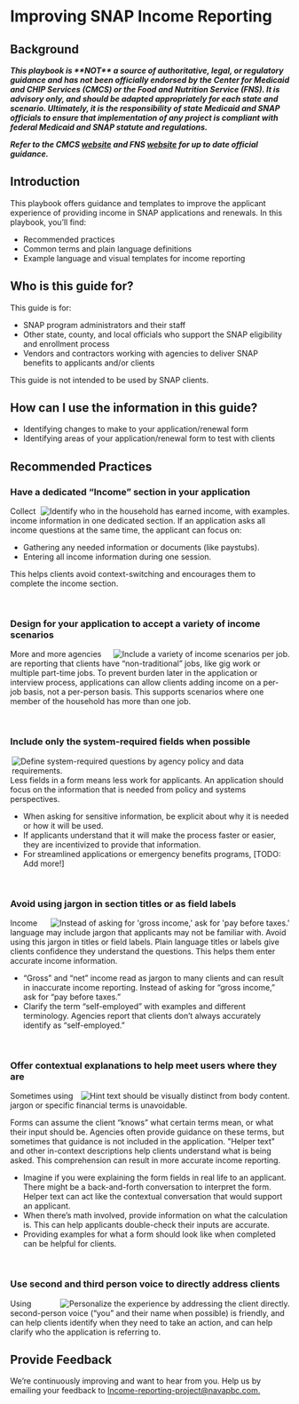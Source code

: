 # Improving SNAP Income Reporting

## Background

**_This playbook is \*\*NOT\*\* a source of authoritative, legal, or regulatory guidance and has not been officially endorsed by the Center for Medicaid and CHIP Services (CMCS) or the Food and Nutrition Service (FNS). It is advisory only, and should be adapted appropriately for each state and scenario. Ultimately, it is the responsibility of state Medicaid and SNAP officials to ensure that implementation of any project is compliant with federal Medicaid and SNAP statute and regulations._**

**_Refer to the CMCS [website](https://www.medicaid.gov/medicaid/index.html) and FNS [website](https://www.fns.usda.gov/snap/supplemental-nutrition-assistance-program) for up to date official guidance._**

## Introduction

This playbook offers guidance and templates to improve the applicant experience of providing income in SNAP applications and renewals. In this playbook, you’ll find:

* Recommended practices
* Common terms and plain language definitions
* Example language and visual templates for income reporting

## Who is this guide for?

This guide is for:

* SNAP program administrators and their staff
* Other state, county, and local officials who support the SNAP eligibility and enrollment process
* Vendors and contractors working with agencies to deliver SNAP benefits to applicants and/or clients

This guide is not intended to be used by SNAP clients.

## How can I use the information in this guide?

* Identifying changes to make to your application/renewal form
* Identifying areas of your application/renewal form to test with clients

## Recommended Practices

### Have a dedicated “Income” section in your application

<div class="section">
<img class="example" align="right" src="./images/dedicatedIncome.png" alt="Identify who in the household has earned income, with examples." />

  Collect income information in one dedicated section. If an application asks all income questions at the same time, the applicant can focus on:

* Gathering any needed information or documents (like paystubs).
* Entering all income information during one session.

This helps clients avoid context-switching and encourages them to complete the income section.

</div>

<br/>

### Design for your application to accept a variety of income scenarios

<div class="section">
  <img class="example" align="right" src="./images/incomeVariety.png" alt="Include a variety of income scenarios per job." />

  More and more agencies are reporting that clients have “non-traditional” jobs, like gig work or multiple part-time jobs. To prevent burden later in the application or interview process, applications can allow clients adding income on a per-job basis, not a per-person basis. This supports scenarios where one member of the household has more than one job.

</div>

<br/>

### Include only the system-required fields when possible

<div class="section">
  <img class="example" align="right" src="./images/minimalFields.png" alt="Define system-required questions by agency policy and data requirements." />

  Less fields in a form means less work for applicants. An application should focus on the information that is needed from policy and systems perspectives.

* When asking for sensitive information, be explicit about why it is needed or how it will be used.
* If applicants understand that it will make the process faster or easier, they are incentivized to provide that information.
* For streamlined applications or emergency benefits programs, [TODO: Add more!]

</div>

<br/>

### Avoid using jargon in section titles or as field labels

<div class="section">
  <img class="example" align="right" src="./images/noJargon.png"
    alt="Instead of asking for 'gross income,' ask for 'pay before taxes.'" />

  Income language may include jargon that applicants may not be familiar with. Avoid using this jargon in titles or field labels. Plain language titles or labels give clients confidence they understand the questions. This helps them enter accurate income information.

* “Gross” and “net” income read as jargon to many clients and can result in inaccurate income reporting. Instead of asking for “gross income,” ask for “pay before taxes.”
* Clarify the term “self-employed” with examples and different terminology. Agencies report that clients don’t always accurately identify as “self-employed.”

</div>

<br/>

### Offer contextual explanations to help meet users where they are

<div class="section">
  <img class="example" align="right" src="./images/contextClues.png"
    alt="Hint text should be visually distinct from body content." />

  Sometimes using jargon or specific financial terms is unavoidable.

  Forms can assume the client “knows” what certain terms mean, or what their input should be. Agencies often provide guidance on these terms, but sometimes that guidance is not included in the application. "Helper text" and other in-context descriptions help clients understand what is being asked. This comprehension can result in more accurate income reporting.

* Imagine if you were explaining the form fields in real life to an applicant. There might be a back-and-forth conversation to interpret the form. Helper text can act like the contextual conversation that would support an applicant.
* When there’s math involved, provide information on what the calculation is. This can help applicants double-check their inputs are accurate.
* Providing examples for what a form should look like when completed can be helpful for clients.

</div>

<br/>

### Use second and third person voice to directly address clients

<div class="section">
  <img class="example" align="right" src="./images/useProperPerson.png"
    alt="Personalize the experience by addressing the client directly." />

  Using second-person voice (“you” and their name when possible) is friendly, and can help clients identify when they need to take an action, and can help clarify who the application is referring to.
</div>

## Provide Feedback

We’re continuously improving and want to hear from you. Help us by emailing your feedback to
[Income-reporting-project@navapbc.com.](mailto:Income-reporting-project@navapbc.com?subject=[FFS]%20Income%20Reporting%20Project)
